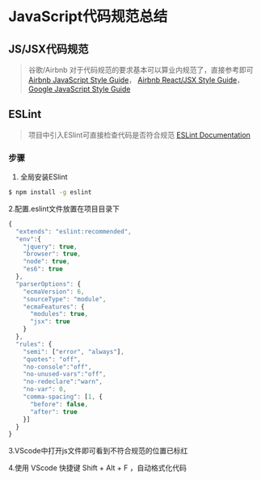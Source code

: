 # JavaScript代码规范总结

## JS/JSX代码规范

> 谷歌/Airbnb 对于代码规范的要求基本可以算业内规范了，直接参考即可
  [Airbnb JavaScript Style Guide](http://airbnb.io/javascript/)，
  [Airbnb React/JSX Style Guide](http://airbnb.io/javascript/react/)，
  [Google JavaScript Style Guide](http://es6.ruanyifeng.com/#docs/symbol)
  
## ESLint

> 项目中引入ESlint可直接检查代码是否符合规范
  [ESLint Documentation](https://eslint.org/docs/user-guide/getting-started)

### 步骤

1. 全局安装ESlint
``` bash
$ npm install -g eslint
```

2.配置.eslint文件放置在项目目录下
```javascript
{
  "extends": "eslint:recommended",
  "env":{
    "jquery": true,
    "browser": true,
    "node": true,
    "es6": true
  },
  "parserOptions": {
    "ecmaVersion": 6,
    "sourceType": "module",
    "ecmaFeatures": {
      "modules": true,
      "jsx": true
    }
  },
  "rules": {
    "semi": ["error", "always"],
    "quotes": "off",
    "no-console":"off",
    "no-unused-vars":"off",
    "no-redeclare":"warn",
    "no-var": 0,
    "comma-spacing": [1, {
      "before": false,
      "after": true
    }]
  }
}
```

3.VScode中打开js文件即可看到不符合规范的位置已标红

4.使用 VScode 快捷键 Shift + Alt + F ，自动格式化代码
